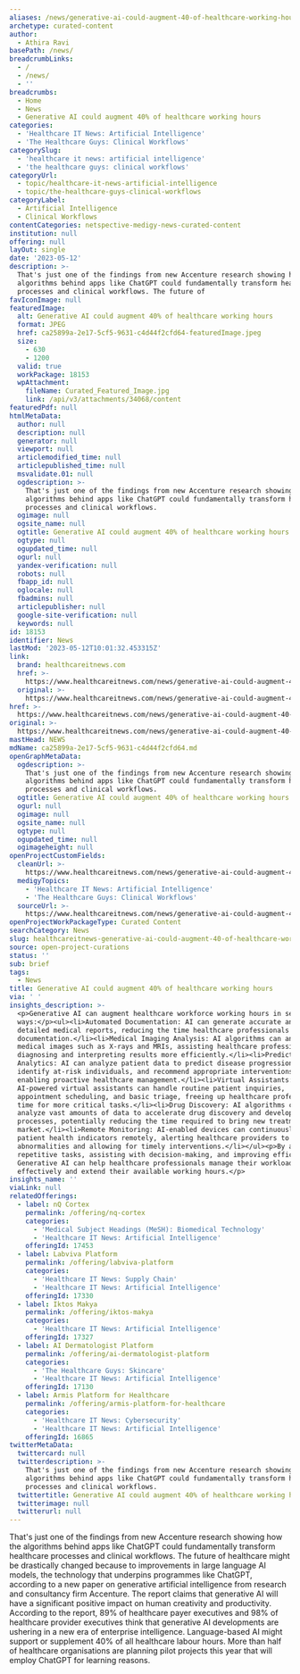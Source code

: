 ```yaml
---
aliases: /news/generative-ai-could-augment-40-of-healthcare-working-hours
archetype: curated-content
author:
  - Athira Ravi
basePath: /news/
breadcrumbLinks:
  - /
  - /news/
  - ''
breadcrumbs:
  - Home
  - News
  - Generative AI could augment 40% of healthcare working hours
categories:
  - 'Healthcare IT News: Artificial Intelligence'
  - 'The Healthcare Guys: Clinical Workflows'
categorySlug:
  - 'healthcare it news: artificial intelligence'
  - 'the healthcare guys: clinical workflows'
categoryUrl:
  - topic/healthcare-it-news-artificial-intelligence
  - topic/the-healthcare-guys-clinical-workflows
categoryLabel:
  - Artificial Intelligence
  - Clinical Workflows
contentCategories: netspective-medigy-news-curated-content
institution: null
offering: null
layOut: single
date: '2023-05-12'
description: >-
  That's just one of the findings from new Accenture research showing how the
  algorithms behind apps like ChatGPT could fundamentally transform healthcare
  processes and clinical workflows. The future of
favIconImage: null
featuredImage:
  alt: Generative AI could augment 40% of healthcare working hours
  format: JPEG
  href: ca25899a-2e17-5cf5-9631-c4d44f2cfd64-featuredImage.jpeg
  size:
    - 630
    - 1200
  valid: true
  workPackage: 18153
  wpAttachment:
    fileName: Curated_Featured_Image.jpg
    link: /api/v3/attachments/34068/content
featuredPdf: null
htmlMetaData:
  author: null
  description: null
  generator: null
  viewport: null
  articlemodified_time: null
  articlepublished_time: null
  msvalidate.01: null
  ogdescription: >-
    That's just one of the findings from new Accenture research showing how the
    algorithms behind apps like ChatGPT could fundamentally transform healthcare
    processes and clinical workflows.
  ogimage: null
  ogsite_name: null
  ogtitle: Generative AI could augment 40% of healthcare working hours
  ogtype: null
  ogupdated_time: null
  ogurl: null
  yandex-verification: null
  robots: null
  fbapp_id: null
  oglocale: null
  fbadmins: null
  articlepublisher: null
  google-site-verification: null
  keywords: null
id: 18153
identifier: News
lastMod: '2023-05-12T10:01:32.453315Z'
link:
  brand: healthcareitnews.com
  href: >-
    https://www.healthcareitnews.com/news/generative-ai-could-augment-40-healthcare-working-hours
  original: >-
    https://www.healthcareitnews.com/news/generative-ai-could-augment-40-healthcare-working-hours
href: >-
  https://www.healthcareitnews.com/news/generative-ai-could-augment-40-healthcare-working-hours
original: >-
  https://www.healthcareitnews.com/news/generative-ai-could-augment-40-healthcare-working-hours
mastHead: NEWS
mdName: ca25899a-2e17-5cf5-9631-c4d44f2cfd64.md
openGraphMetaData:
  ogdescription: >-
    That's just one of the findings from new Accenture research showing how the
    algorithms behind apps like ChatGPT could fundamentally transform healthcare
    processes and clinical workflows.
  ogtitle: Generative AI could augment 40% of healthcare working hours
  ogurl: null
  ogimage: null
  ogsite_name: null
  ogtype: null
  ogupdated_time: null
  ogimageheight: null
openProjectCustomFields:
  cleanUrl: >-
    https://www.healthcareitnews.com/news/generative-ai-could-augment-40-healthcare-working-hours
  medigyTopics:
    - 'Healthcare IT News: Artificial Intelligence'
    - 'The Healthcare Guys: Clinical Workflows'
  sourceUrl: >-
    https://www.healthcareitnews.com/news/generative-ai-could-augment-40-healthcare-working-hours
openProjectWorkPackageType: Curated Content
searchCategory: News
slug: healthcareitnews-generative-ai-could-augment-40-of-healthcare-working-hours
source: open-project-curations
status: ''
sub: brief
tags:
  - News
title: Generative AI could augment 40% of healthcare working hours
via: ' '
insights_description: >-
  <p>Generative AI can augment healthcare workforce working hours in several
  ways:</p><ul><li>Automated Documentation: AI can generate accurate and
  detailed medical reports, reducing the time healthcare professionals spend on
  documentation.</li><li>Medical Imaging Analysis: AI algorithms can analyze
  medical images such as X-rays and MRIs, assisting healthcare professionals in
  diagnosing and interpreting results more efficiently.</li><li>Predictive
  Analytics: AI can analyze patient data to predict disease progression,
  identify at-risk individuals, and recommend appropriate interventions,
  enabling proactive healthcare management.</li><li>Virtual Assistants:
  AI-powered virtual assistants can handle routine patient inquiries,
  appointment scheduling, and basic triage, freeing up healthcare professionals'
  time for more critical tasks.</li><li>Drug Discovery: AI algorithms can
  analyze vast amounts of data to accelerate drug discovery and development
  processes, potentially reducing the time required to bring new treatments to
  market.</li><li>Remote Monitoring: AI-enabled devices can continuously monitor
  patient health indicators remotely, alerting healthcare providers to any
  abnormalities and allowing for timely interventions.</li></ul><p>By automating
  repetitive tasks, assisting with decision-making, and improving efficiency,
  Generative AI can help healthcare professionals manage their workload
  effectively and extend their available working hours.</p>
insights_name: ''
viaLink: null
relatedOfferings:
  - label: nQ Cortex
    permalink: /offering/nq-cortex
    categories:
      - 'Medical Subject Headings (MeSH): Biomedical Technology'
      - 'Healthcare IT News: Artificial Intelligence'
    offeringId: 17453
  - label: Labviva Platform
    permalink: /offering/labviva-platform
    categories:
      - 'Healthcare IT News: Supply Chain'
      - 'Healthcare IT News: Artificial Intelligence'
    offeringId: 17330
  - label: Iktos Makya
    permalink: /offering/iktos-makya
    categories:
      - 'Healthcare IT News: Artificial Intelligence'
    offeringId: 17327
  - label: AI Dermatologist Platform
    permalink: /offering/ai-dermatologist-platform
    categories:
      - 'The Healthcare Guys: Skincare'
      - 'Healthcare IT News: Artificial Intelligence'
    offeringId: 17130
  - label: Armis Platform for Healthcare
    permalink: /offering/armis-platform-for-healthcare
    categories:
      - 'Healthcare IT News: Cybersecurity'
      - 'Healthcare IT News: Artificial Intelligence'
    offeringId: 16865
twitterMetaData:
  twittercard: null
  twitterdescription: >-
    That's just one of the findings from new Accenture research showing how the
    algorithms behind apps like ChatGPT could fundamentally transform healthcare
    processes and clinical workflows.
  twittertitle: Generative AI could augment 40% of healthcare working hours
  twitterimage: null
  twitterurl: null
---
```

<p>That's just one of the findings from new Accenture research showing how the algorithms behind apps like ChatGPT could fundamentally transform healthcare processes and clinical workflows. The future of healthcare might be drastically changed because to improvements in large language AI models, the technology that underpins programmes like ChatGPT, according to a new paper on generative artificial intelligence from research and consultancy firm Accenture. The report claims that generative AI will have a significant positive impact on human creativity and productivity. According to the report, 89% of healthcare payer executives and 98% of healthcare provider executives think that generative AI developments are ushering in a new era of enterprise intelligence. Language-based AI might support or supplement 40% of all healthcare labour hours. More than half of healthcare organisations are planning pilot projects this year that will employ ChatGPT for learning reasons.</p>